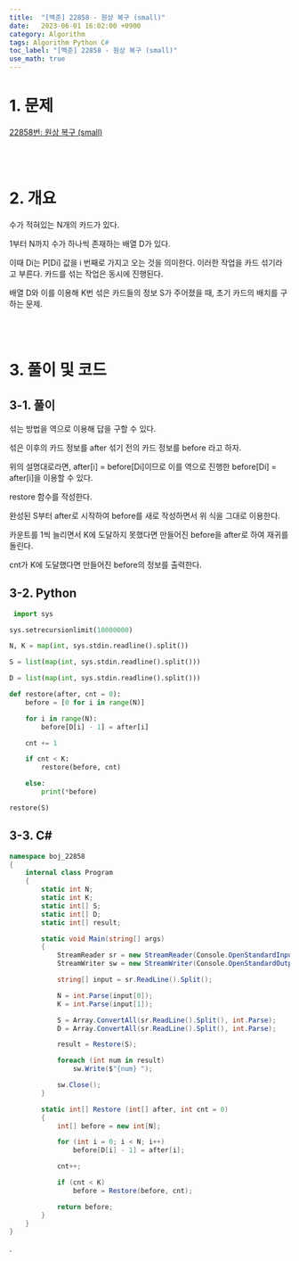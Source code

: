 ```yaml
---
title:  "[백준] 22858 - 원상 복구 (small)"
date:   2023-06-01 16:02:00 +0900
category: Algorithm
tags: Algorithm Python C#
toc_label: "[백준] 22858 - 원상 복구 (small)"
use_math: true
---
```


# 1. 문제
[22858번: 원상 복구 (small)](https://www.acmicpc.net/problem/22858)


<br/>
<br/>

# 2. 개요
수가 적혀있는 N개의 카드가 있다.

1부터 N까지 수가 하나씩 존재하는 배열 D가 있다. 

이때 Di는 P[Di] 값을 i 번째로 가지고 오는 것을 의미한다. 이러한 작업을 카드 섞기라고 부른다. 카드를 섞는 작업은 동시에 진행된다.

배열 D와 이를 이용해 K번 섞은 카드들의 정보 S가 주어졌을 때, 초기 카드의 배치를 구하는 문제.


<br/>
<br/>

# 3. 풀이 및 코드
## 3-1. 풀이
섞는 방법을 역으로 이용해 답을 구할 수 있다.

섞은 이후의 카드 정보를 after 섞기 전의 카드 정보를 before 라고 하자.

위의 설명대로라면, after[i] = before[Di]이므로 이를 역으로 진행한 before[Di] = after[i]을 이용할 수 있다.

restore 함수를 작성한다.

완성된 S부터 after로 시작하여 before를 새로 작성하면서 위 식을 그대로 이용한다.

카운트를 1씩 늘리면서 K에 도달하지 못했다면 만들어진 before을 after로 하여 재귀를 돌린다.

cnt가 K에 도달했다면 만들어진 before의 정보를 출력한다.

## 3-2. Python

```python
 import sys

sys.setrecursionlimit(10000000)

N, K = map(int, sys.stdin.readline().split())

S = list(map(int, sys.stdin.readline().split()))

D = list(map(int, sys.stdin.readline().split()))

def restore(after, cnt = 0):
    before = [0 for i in range(N)]

    for i in range(N):
        before[D[i] - 1] = after[i]

    cnt += 1

    if cnt < K:
        restore(before, cnt)

    else:
        print(*before)

restore(S)
```

## 3-3. C#

```csharp
namespace boj_22858
{
    internal class Program
    {
        static int N;
        static int K;
        static int[] S;
        static int[] D;
        static int[] result;

        static void Main(string[] args)
        {
            StreamReader sr = new StreamReader(Console.OpenStandardInput());
            StreamWriter sw = new StreamWriter(Console.OpenStandardOutput());

            string[] input = sr.ReadLine().Split();

            N = int.Parse(input[0]);
            K = int.Parse(input[1]);

            S = Array.ConvertAll(sr.ReadLine().Split(), int.Parse);
            D = Array.ConvertAll(sr.ReadLine().Split(), int.Parse);

            result = Restore(S);

            foreach (int num in result)
                sw.Write($"{num} ");

            sw.Close();
        }

        static int[] Restore (int[] after, int cnt = 0)
        {
            int[] before = new int[N];

            for (int i = 0; i < N; i++)
                before[D[i] - 1] = after[i];

            cnt++;

            if (cnt < K)
                before = Restore(before, cnt);

            return before;
        }
    }
}
```

.